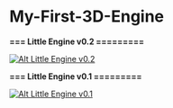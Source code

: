 # My-First-3D-Engine

**=== Little Engine v0.2 =========**

[![Alt Little Engine v0.2](https://img.youtube.com/vi/rDIZSJ49G_g/0.jpg)](https://www.youtube.com/watch?v=rDIZSJ49G_g)

**=== Little Engine v0.1 =========**

[![Alt Little Engine v0.1](https://img.youtube.com/vi/u1R6WszIklM/0.jpg)](https://www.youtube.com/watch?v=u1R6WszIklM)

